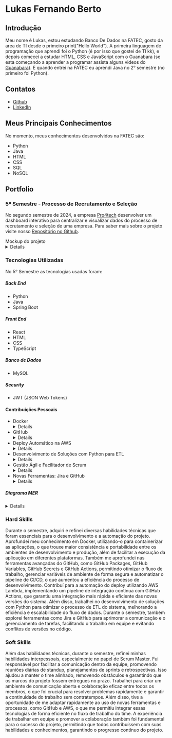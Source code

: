# Lukas Fernando Berto

## Introdução
Meu nome é Lukas, estou estudando Banco De Dados na FATEC, gosto da area de TI desde o primeiro print("Hello World"). A primeira linguagem de programação que aprendi foi o Python (é por isso que gostei de TI kk), e depois comecei a estudar HTML, CSS e JavaScript com o Guanabara (se esta começando a aprender a programar assista alguns videos do [Guanabara](https://www.youtube.com/@CursoemVideo)). E quando entrei na FATEC eu aprendi Java no 2° semestre (no primeiro foi Python).

## Contatos
* [Github](https://github.com/LukasFernando)
* [LinkedIn](https://www.linkedin.com/)

## Meus Principais Conhecimentos
No momento, meus conhecimentos desenvolvidos na FATEC são:
* Python
* Java
* HTML
* CSS
* SQL
* NoSQL

## Portfolio
### 5º Semestre - Processo de Recrutamento e Seleção
No segundo semestre de 2024, a empresa [Pro4tech](https://www.pro4tech.com.br/) desenvolver um dashboard interativo para centralizar e visualizar dados do processo de recrutamento e seleção de uma empresa. Para saber mais sobre o projeto visite nosso [Repositório no Github](https://github.com/LukasFernando/FATEC-API-5_Semestre-Main-Localhost/tree/main).

<div> Mockup do projeto </div>
<details>

[Screencast from 2024-09-29 22-07-52.webm](https://github.com/user-attachments/assets/030b4637-d812-46d1-9c0b-a8343941f8b8)

</details>

### Tecnologias Utilizadas
No 5° Semestre as tecnologias usadas foram: 
##### **Back End**
  * Python
  * Java
  * Spring Boot
##### **Front End** 
  * React
  * HTML
  * CSS
  * TypeScript
##### **Banco de Dados** 
  * MySQL
##### **Security**
  * JWT (JSON Web Tokens)

#### Contribuições Pessoais
* Docker <details> Durante o semestre, aprendi a utilizar o Docker para containerizar as aplicações do projeto, o que melhorou a consistência e a portabilidade do ambiente de desenvolvimento e produção, facilitando a execução em diferentes plataformas e aumentando a eficiência da equipe. </details>
* GitHub <details> Ao longo do semestre, me aprofundei no uso de ferramentas avançadas do GitHub, como GitHub Packages, GitHub Variables, GitHub Secrets e GitHub Actions. Estas ferramentas foram essenciais para otimizar o fluxo de trabalho, gerenciar variáveis de ambiente de forma segura e automatizar o pipeline de CI/CD. </details>
* Deploy Automático na AWS <details> Contribuí para a automação do deploy na AWS utilizando Lambda. Utilizando o GitHub Actions, implementei um pipeline de integração contínua para realizar o deploy automático da imagem Docker diretamente na instância Lambda, garantindo uma integração mais rápida e eficiente das novas versões do sistema. </details>
* Desenvolvimento de Soluções com Python para ETL <details> Durante o segundo semestre de 2024, colaborei com a equipe trazendo ideias e soluções para o processo de ETL do sistema, utilizando Python. Contribuí para otimizar o fluxo de dados, garantindo maior eficiência e escalabilidade no processamento. </details>
* Gestão Ágil e Facilitador de Scrum <details> Como Scrum Master, fui responsável por facilitar a comunicação entre os membros da equipe, removendo obstáculos que impediam o progresso. Promovi reuniões diárias de standups, planos de sprints e retrospectivas, o que contribuiu para melhorar a eficiência do time e garantir que entregássemos os marcos do projeto no tempo estipulado. </details>
* Novas Ferramentas: Jira e GitHub <details> Durante o segundo semestre de 2024, explorei e me familiarizei com diversas ferramentas que se tornaram essenciais para o meu trabalho como Desenvolvedor. Aprofundei meu conhecimento no GitHub e Jira, utilizando para acompanhar o desenvolvimento das outras pessoas e evitando conflitos de versões do projeto por meio da comunicação com a equipe de desenvolvimento de maneira mais eficaz. </details>

##### Diagrama MER   
<details>

![image](https://github.com/user-attachments/assets/1c3f0ad0-8954-49be-b26e-a065e78e5f01)

</details>

### Hard Skills
Durante o semestre, adquiri e refinei diversas habilidades técnicas que foram essenciais para o desenvolvimento e a automação do projeto. Aprofundei meu conhecimento em Docker, utilizando-o para containerizar as aplicações, o que trouxe maior consistência e portabilidade entre os ambientes de desenvolvimento e produção, além de facilitar a execução da aplicação em diferentes plataformas. Também me aprofundei nas ferramentas avançadas do GitHub, como GitHub Packages, GitHub Variables, GitHub Secrets e GitHub Actions, permitindo otimizar o fluxo de trabalho, gerenciar variáveis de ambiente de forma segura e automatizar o pipeline de CI/CD, o que aumentou a eficiência do processo de desenvolvimento. Contribuí para a automação do deploy utilizando AWS Lambda, implementando um pipeline de integração contínua com GitHub Actions, que garantiu uma integração mais rápida e eficiente das novas versões do sistema. Além disso, trabalhei no desenvolvimento de soluções com Python para otimizar o processo de ETL do sistema, melhorando a eficiência e escalabilidade do fluxo de dados. Durante o semestre, também explorei ferramentas como Jira e GitHub para aprimorar a comunicação e o gerenciamento de tarefas, facilitando o trabalho em equipe e evitando conflitos de versões no código.

### Soft Skills
Além das habilidades técnicas, durante o semestre, refinei minhas habilidades interpessoais, especialmente no papel de Scrum Master. Fui responsável por facilitar a comunicação dentro da equipe, promovendo reuniões diárias de standup, planejamentos de sprints e retrospectivas. Isso ajudou a manter o time alinhado, removendo obstáculos e garantindo que os marcos do projeto fossem entregues no prazo. Trabalhei para criar um ambiente de comunicação aberta e colaboração eficaz entre todos os membros, o que foi crucial para resolver problemas rapidamente e garantir a continuidade do trabalho sem contratempos. Além disso, tive a oportunidade de me adaptar rapidamente ao uso de novas ferramentas e processos, como GitHub e AWS, o que me permitiu integrar essas tecnologias de forma eficiente no fluxo de trabalho do time. A experiência de trabalhar em equipe e promover a colaboração também foi fundamental para o sucesso do projeto, permitindo que todos contribuíssem com suas habilidades e conhecimentos, garantindo o progresso contínuo do projeto.
